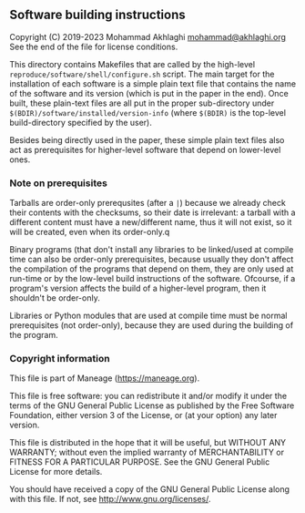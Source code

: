 Software building instructions
------------------------------

Copyright (C) 2019-2023 Mohammad Akhlaghi <mohammad@akhlaghi.org>\
See the end of the file for license conditions.

This directory contains Makefiles that are called by the high-level
`reproduce/software/shell/configure.sh` script. The main target for the
installation of each software is a simple plain text file that contains the
name of the software and its version (which is put in the paper in the
end). Once built, these plain-text files are all put in the proper
sub-directory under `$(BDIR)/software/installed/version-info` (where
`$(BDIR)` is the top-level build-directory specified by the user).

Besides being directly used in the paper, these simple plain text files
also act as prerequisites for higher-level software that depend on
lower-level ones.

### Note on prerequisites

Tarballs are order-only prerequsites (after a `|`) because we already
check their contents with the checksums, so their date is irrelevant: a
tarball with a different content must have a new/different name, thus it
will not exist, so it will be created, even when its order-only.q

Binary programs (that don't install any libraries to be linked/used at
compile time can also be order-only prerequisites, because usually they
don't affect the compilation of the programs that depend on them, they
are only used at run-time or by the low-level build instructions of the
software. Ofcourse, if a program's version affects the build of a
higher-level program, then it shouldn't be order-only.

Libraries or Python modules that are used at compile time must be normal
prerequisites (not order-only), because they are used during the building
of the program.





### Copyright information
This file is part of Maneage (https://maneage.org).

This file is free software: you can redistribute it and/or modify it
under the terms of the GNU General Public License as published by the
Free Software Foundation, either version 3 of the License, or (at your
option) any later version.

This file is distributed in the hope that it will be useful, but WITHOUT
ANY WARRANTY; without even the implied warranty of MERCHANTABILITY or
FITNESS FOR A PARTICULAR PURPOSE.  See the GNU General Public License
for more details.

You should have received a copy of the GNU General Public License along
with this file.  If not, see <http://www.gnu.org/licenses/>.
